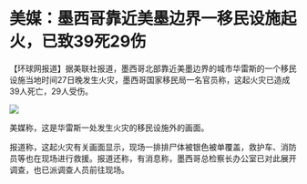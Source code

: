 # 美媒：墨西哥靠近美墨边界一移民设施起火，已致39死29伤

【环球网报道】据美联社报道，墨西哥北部靠近美墨边界的城市华雷斯的一个移民设施当地时间27日晚发生火灾，墨西哥国家移民局一名官员称，这起火灾已造成39人死亡，29人受伤。

![](https://inews.gtimg.com/om_bt/OGM3pDV3JDKEyMaMiaTqzT2TktLVfB8ilCZSNi1_f98dYAA/1000)

美媒称，这是华雷斯一处发生火灾的移民设施外的画面。

报道称，这起火灾有关画面显示，现场一排排尸体被银色被单覆盖，救护车、消防员等也在现场进行救援。报道还称，有消息称，墨西哥总检察长办公室已对此展开调查，也已派调查人员前往现场。

